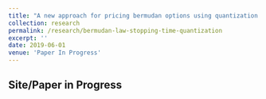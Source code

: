 ```yaml
---
title: "A new approach for pricing bermudan options using quantization tree"
collection: research
permalink: /research/bermudan-law-stopping-time-quantization
excerpt: ''
date: 2019-06-01
venue: 'Paper In Progress'
---
```


## Site/Paper in Progress
